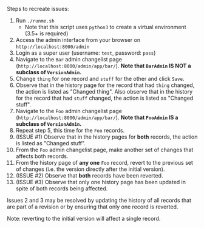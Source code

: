 Steps to recreate issues:
1. Run `./runme.sh` 
    * Note that this script uses `python3` to create a virtual environment (3.5+ is required)
2. Access the admin interface from your browser on `http://localhost:8000/admin`
3. Login as a super user (username: `test`, password: `pass`)
4. Navigate to the `Bar` admin changelist page (`http://localhost:8000/admin/app/bar/`). **Note that `BarAdmin` IS NOT a subclass of `VersionAdmin`.**
5. Change `thing` for one record and `stuff` for the other and click `Save`.
6. Observe that in the history page for the record that had `thing` changed, the action is listed as "Changed thing". Also observe that in the history for the record that had `stuff` changed, the action is listed as "Changed stuff".
7. Navigate to the `Foo` admin changelist page (`http://localhost:8000/admin/app/bar/`). **Note that `FooAdmin` IS a subclass of `VersionAdmin`.**
8. Repeat step 5, this time for the `Foo` records.
9. (ISSUE #1) Observe that in the history pages for **both** records, the action is listed as "Changed stuff".
10. From the `Foo` admin changelist page, make another set of changes that affects both records.
11. From the history page of **any one** `Foo` record, revert to the previous set of changes (i.e. the version directly after the initial version).
12. (ISSUE #2) Observe that **both** records have been reverted.
13. (ISSUE #3) Observe that only one history page has been updated in spite of both records being affected. 

Issues 2 and 3 may be resolved by updating the history of all records that are part of a revision or by ensuring that only one record is reverted.

Note: reverting to the initial version will affect a single record.
